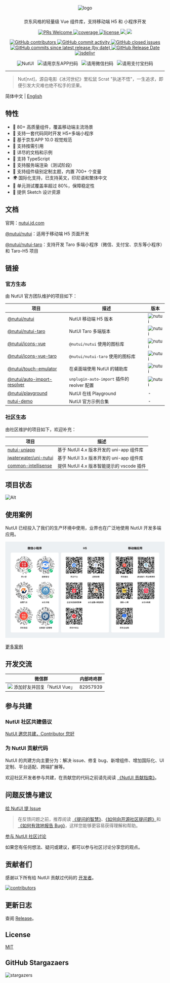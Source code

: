 
<p align="center">
  <img alt="logo" src="https://img11.360buyimg.com/imagetools/jfs/t1/211965/25/7152/22022/61b16785E433119bb/aa41d7a9f7e823f3.png" width="150" style="margin-bottom: 10px;">
</p>

<p align="center">京东风格的轻量级 Vue 组件库，支持移动端 H5 和 小程序开发</p>

<p align="center">
  <a href="https://github.com/jdf2e/nutui/pulls">
    <img src="https://img.shields.io/badge/PRs-welcome-brightgreen.svg?style=flat-square" alt="PRs Welcome">
  </a>
  <a href="https://app.codecov.io/gh/jdf2e/nutui">
    <img src="https://img.shields.io/codecov/c/github/jdf2e/nutui" alt="coverage"/>
  </a>
  <a href="https://github.com/jdf2e/nutui/blob/v4/LICENSE">
    <img src="https://img.shields.io/npm/l/@nutui/nutui.svg" alt="license"/>
  </a>
  <a href="https://www.npmjs.com/package/@nutui/nutui">
    <img src="https://img.shields.io/npm/v/@nutui/nutui.svg?style=flat-square">
  </a>
  <a href="https://www.npmjs.com/package/@nutui/nutui">
    <img src="https://img.shields.io/npm/dt/@nutui/nutui.svg?style=flat-square">
  </a>
</p>
<p align="center">
  <a href="https://github.com/jdf2e/nutui/graphs/contributors">
    <img src="https://img.shields.io/github/contributors/jdf2e/nutui" alt="GitHub contributors">
  </a>
  <a href="https://github.com/jdf2e/nutui/commits">
    <img src="https://img.shields.io/github/commit-activity/m/jdf2e/nutui" alt="GitHub commit activity">
  </a>
  <a href="https://github.com/jdf2e/nutui/issues">
    <img src="https://img.shields.io/github/issues-closed/jdf2e/nutui" alt="GitHub closed issues">
  </a>
  <a href="https://github.com/jdf2e/nutui/commits">
    <img src="https://img.shields.io/github/commits-since/jdf2e/nutui/latest/v4" alt="GitHub commits since latest release (by date)">
  </a>
  <a href="https://github.com/jdf2e/nutui/releases">
    <img src="https://img.shields.io/github/release-date/jdf2e/nutui" alt="GitHub Release Date">
  </a>
  <a href="https://www.jsdelivr.com/package/npm/@nutui/nutui">
    <img src="https://data.jsdelivr.com/v1/package/npm/@nutui/nutui/badge" alt="jsdelivr">
  </a>
</p>

<p align="center">
   <img src="https://img12.360buyimg.com/imagetools/jfs/t1/162421/39/13392/9425/6052ea60E592310a9/264bdff23ef5fe95.png" width="164" alt="NutUI" />
  &nbsp;
   <img src="https://img10.360buyimg.com/imagetools/jfs/t1/211804/23/22232/12144/634e4801Eac435cb6/cfd9e1773cf9423d.png" width="167" title="请用京东APP扫码">
  &nbsp;
  <img src="https://storage.360buyimg.com/jdc-article/gh_f2231eb941be_258.jpg" width="166" title="请用微信扫码">
  &nbsp;
   <img src="https://img12.360buyimg.com/imagetools/jfs/t1/205124/1/15643/30360/62aad730Ea5734bf9/703bb91a0b73282f.png" width="170" title="请用支付宝扫码">
</p>

---

> Nut[nʌt]，源自电影《冰河世纪》里松鼠 Scrat "执迷不悟"，一生追求，即便引发大灾难也绝不松手的坚果。

简体中文 | [English](./README_EN.md)

## 特性

* 🚀 80+ 高质量组件，覆盖移动端主流场景
* 💪 支持一套代码同时开发 H5+多端小程序
* 📖 基于京东APP 10.0 视觉规范
* 🍭 支持按需引用
* 📖 详尽的文档和示例
* 💪 支持 TypeScript
* 💪 支持服务端渲染（测试阶段）
* 🍭 支持组件级别定制主题，内置 700+ 个变量
* 🌍 国际化支持，已支持英文，印尼语和繁体中文
* 🍭 单元测试覆盖率超过 80%，保障稳定性
* 📖 提供 Sketch 设计资源

## 文档

官网：[nutui.jd.com](https://nutui.jd.com)

[@nutui/nutui](https://nutui.jd.com/h5/vue/4x/#/zh-CN/guide/intro)：适用于移动端 H5 页面开发

[@nutui/nutui-taro](https://nutui.jd.com/taro/vue/4x/#/zh-CN/guide/intro)：支持开发 Taro 多端小程序（微信、支付宝、京东等小程序）和 Taro-H5 项目

## 链接

### 官方生态

由 NutUI 官方团队维护的项目如下：

| 项目 | 描述 | 版本 |
| --- | --- | --- |
| [@nutui/nutui](https://github.com/jdf2e/nutui) | NutUI 移动端 H5 版本 | ![nutui](https://img.shields.io/npm/v/@nutui/nutui.svg?label=%20) |
| [@nutui/nutui-taro](https://github.com/jdf2e/nutui) | NutUI Taro 多端版本 | ![nutui](https://img.shields.io/npm/v/@nutui/nutui-taro.svg?label=%20) |
| [@nutui/icons-vue](https://github.com/jdf2e/nutui-icons) | `@nutui/nutui` 使用的图标库 | ![nutui](https://img.shields.io/npm/v/@nutui/icons-vue.svg?label=%20) |
| [@nutui/icons-vue-taro](https://github.com/jdf2e/nutui-icons) | `@nutui/nutui-taro` 使用的图标库 | ![nutui](https://img.shields.io/npm/v/@nutui/icons-vue-taro.svg?label=%20) |
| [@nutui/touch-emulator](packages/nutui-touch-emulator) | 在桌面端使用 NutUI 的辅助库 | ![nutui](https://img.shields.io/npm/v/@nutui/touch-emulator.svg?label=%20) |
| [@nutui/auto-import-resolver](packages/nutui-auto-import-resolver) | `unplugin-auto-import` 插件的 reolver 配置 | ![nutui](https://img.shields.io/npm/v/@nutui/auto-import-resolver.svg?label=%20) |
| [@nutui/playground](packages/nutui-playground) | NutUI 在线 Playground | - |
| [nutui-demo](https://github.com/jdf2e/nutui-demo) | NutUI 官方示例合集 | - |

### 社区生态

由社区维护的项目如下，欢迎补充：

| 项目 | 描述 |
| --- | --- |
| [nutui-uniapp](https://github.com/nutui-uniapp/nutui-uniapp) | 基于 NutUI 4.x 版本开发的 uni-app 组件库 |
| [jwaterwater/uni-nutui](https://github.com/jwaterwater/uni-nutui) | 基于 NutUI 3.x 版本开发的 uni-app 组件库 |
| [common-intellisense](https://github.com/Simon-He95/common-intellisense) | 提供 NutUI 4.x 版本智能提示的 vscode 插件 |

## 项目状态

![Alt](https://repobeats.axiom.co/api/embed/fd45cb2c6840153af6328b050e87ce01d785b72b.svg "Repobeats analytics image")

## 使用案例

NutUI 已经投入了我们的生产环境中使用，业界也在广泛地使用 NutUI 开发多端应用。
<p>
<img src="https://raw.githubusercontent.com/jdf2e/nutui-user-cases/master/user-cases.jpg" alt="NutUI" />
</p>
<p><a href="https://nutui.jd.com/#/case">更多案例</a></p>

## 开发交流

| 微信群 |内部咚咚群 |
| --- |--- |
| <img src="https://storage.360buyimg.com/nutui-static/image/wx-code.png" width="100" /> 添加好友并回复「NutUI Vue」 | 82957939

## 参与共建

### NutUI 社区共建倡议

[NutUI 邀您共建，Contributor 您好](https://github.com/jdf2e/nutui/issues/1789)

### 为 NutUI 贡献代码

NutUI 的共建方向主要分为：解决 issue、修复 bug、新增组件、增加国际化、UI 定制、平台适配、跨端扩展等。

欢迎社区开发者参与共建，在贡献您的代码之前请先阅读 [《NutUI 贡献指南》](https://github.com/jdf2e/nutui/issues/1671)。

## 问题反馈与建议

[给 NutUI 提 Issue](https://nutui.jd.com/nutui-issue-helper/?repo=jdf2e/nutui&lang=zh-cn)

> 在反馈问题之前，推荐阅读 [《提问的智慧》](https://github.com/ryanhanwu/How-To-Ask-Questions-The-Smart-Way)、[《如何向开源社区提问题》](https://github.com/seajs/seajs/issues/545)和[《如何有效地报告 Bug》](http://www.chiark.greenend.org.uk/%7Esgtatham/bugs-cn.html)，这样您能够更容易获得理解和帮助。

[参与 NutUI 社区讨论](https://github.com/jdf2e/nutui/discussions)

如果您有任何想法、疑问或建议，都可以参与社区讨论分享您的观点。

## 贡献者们

感谢以下所有给 NutUI 贡献过代码的 [开发者](https://github.com/jdf2e/nutui/graphs/contributors)。

<a href="https://github.com/jdf2e/nutui/graphs/contributors">
  <img src="https://opencollective.com/nutui/contributors.svg?width=890&button=false" alt="contributors">
</a>

## 更新日志

查阅 [Release](https://github.com/jdf2e/nutui/releases)。

## License

[MIT](https://github.com/jdf2e/nutui/blob/v4/LICENSE)

## GitHub Stargazaers

![stargazers](https://starchart.cc/jdf2e/nutui.svg)
